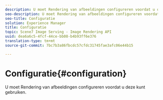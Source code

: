 ```yaml
---
description: U moet Rendering van afbeeldingen configureren voordat u deze kunt gebruiken.
seo-description: U moet Rendering van afbeeldingen configureren voordat u deze kunt gebruiken.
seo-title: Configuratie
solution: Experience Manager
title: Configuratie
topic: Scene7 Image Serving - Image Rendering API
uuid: dea6a6c5-4fcf-44ce-bb08-b4b93ff6e376
translation-type: tm+mt
source-git-commit: 7bc7b3a86fbcdc57cfdc31745fae3afc06e44b15

---
```



# Configuratie{#configuration}

U moet Rendering van afbeeldingen configureren voordat u deze kunt gebruiken.

